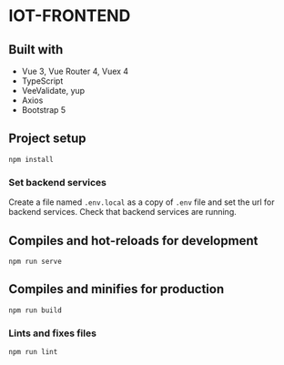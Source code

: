 # IOT-FRONTEND

## Built with
- Vue 3, Vue Router 4, Vuex 4
- TypeScript
- VeeValidate, yup
- Axios
- Bootstrap 5

## Project setup
```
npm install
```

### Set backend services
Create a file named `.env.local` as a copy of `.env` file and set the url for backend services. Check that backend services are running.

## Compiles and hot-reloads for development
```
npm run serve
```

## Compiles and minifies for production
```
npm run build
```

### Lints and fixes files
```
npm run lint
```